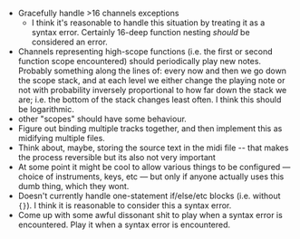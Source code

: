 * Gracefully handle >16 channels exceptions
  * I think it's reasonable to handle this situation by treating it as a syntax error. Certainly 16-deep function nesting *should* be considered an error.
* Channels representing high-scope functions (i.e. the first or second function scope encountered) should periodically play new notes.
  Probably something along the lines of: every now and then we go down the scope stack, and at each level we either change the playing
  note or not with probability inversely proportional to how far down the stack we are; i.e. the bottom of the stack changes least often.
  I think this should be logarithmic.
* other "scopes" should have some behaviour.
* Figure out binding multiple tracks together, and then implement this as midifying multiple files.
* Think about, maybe, storing the source text in the midi file -- that makes the process reversible but its also not very important
* At some point it might be cool to allow various things to be configured — choice of instruments, keys, etc —
  but only if anyone actually uses this dumb thing, which they wont.
* Doesn't currently handle one-statement if/else/etc blocks (i.e. without `{}`). I think it is reasonable to consider this a syntax error.
* Come up with some awful dissonant shit to play when a syntax error is encountered. Play it when a syntax error is encountered.
